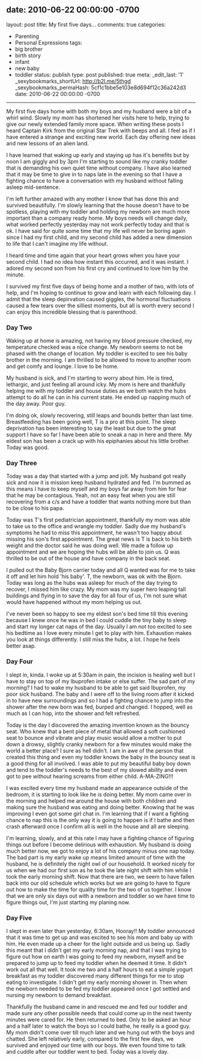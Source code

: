date: 2010-06-22 00:00:00 -0700
---
layout: post
title: My first five days...
comments: true
categories:
- Parenting
- Personal Expressions
tags:
- big brother
- birth story
- infant
- new baby
- toddler
status: publish
type: post
published: true
meta:
  _edit_last: '1'
  _sexybookmarks_shortUrl: http://b2l.me/5thgd
  _sexybookmarks_permaHash: 5cf1c1bbe5e103e8d694f12c36a242d3
date: 2010-06-22 00:00:00 -0700
---
My first five days home with both my boys and my husband were a bit of a whirl wind.  Slowly my mom has shortened her visits here to help, trying to give our newly extended family more space.  When writing these posts I heard Captain Kirk from the original Star Trek with beeps and all.  I feel as if I have entered a strange and exciting new world.  Each day offering new ideas and new lessons of an alien land.  
<!--more-->

I have learned that waking up early and staying up has it's benefits but by noon I am giggly and by 3pm I'm starting to sound like my cranky toddler that is demanding his own quiet time without company.  I have also learned that it may be time to give in to naps late in the evening so that I have a fighting chance to have a conversation with my husband without falling asleep mid-sentence. 

I'm left further amazed with any mother I know that has done this and survived beautifully.  I'm slowly learning that the house doesn't have to be spotless, playing with my toddler and holding my newborn are much more important than a company ready home.  My boys needs will change daily, what worked perfectly yesterday may not work perfectly today and that is ok.  I have said for quite some time that my life will never be boring again since I had my first child, and my second child has added a new dimension to life that I can't imagine my life without.  

I heard time and time again that your heart grows when you have your second child.  I had no idea how instant this occurred, and it was instant.  I adored my second son from his first cry and continued to love him by the minute.

I survived my first five days of being home and a mother of two, with lots of help, and I'm hoping to continue to grow and learn with each following day.  I admit that the sleep depirvation caused giggles, the hormonal fluctuations caused a few tears over the silliest moments, but all is worth every second I can enjoy this incredible blessing that is parenthood. 

<h3>Day Two</h3>
Waking up at home is amazing, not having my blood pressure checked, my temperature checked was a nice change.  My newborn seems to not be phased with the change of location.  My toddler is excited to see his baby brother in the morning.  I am thrilled to be allowed to move to another room and get comfy and lounge.  I love to be home.

My husband is sick, and I'm starting to worry about him.  He is tired, lethargic, and just feeling all around icky.  My mom is here and thankfully helping me with my toddler and house duties as we both watch the hubs attempt to do all he can in his current state.  He ended up napping much of the day away.  Poor guy.

I'm doing ok, slowly recovering, still leaps and bounds better than last time.  Breastfeeding has been going well, T is a pro at this point.  The sleep deprivation has been interesting to say the least but due to the great support I have so far I have been able to sneak a nap in here and there.  My eldest son has been a crack up with his epiphanies about his little brother.  Today was good.

<h3>Day Three</h3>
Today was a day that started with a jump and jolt.  My husband got really sick and now it is mission keep husband hydrated and fed.  I'm bummed as this means I have to keep myself and my boys far away from him for fear that he may be contagious.  Yeah, not an easy feat when you are still recovering from a c/s and have a toddler that wants nothing more but than to be close to his papa.

Today was T's first pediatrician appointment, thankfully my mom was able to take us to the office and wrangle my toddler.  Sadly due my husband's symptoms he had to miss this appointment, he wasn't too happy about missing his son's first appointment.  The great news is T is back to his birth weight and the doctor said he was doing well.  We made a follow up appointment and we are hoping the hubs will be able to join us.  Q was thrilled to be out of the house and have company in the back seat.  

I pulled out the Baby Bjorn carrier today and all Q wanted was for me to take it off and let him hold 'his baby'.  T, the newborn, was ok with the Bjorn.  Today was long as the hubs was asleep for much of the day trying to recover, I missed him like crazy.  My mom was my super hero leaping tall buildings and flying in to save the day for all four of us, I'm not sure what would have happened without my mom helping us out.  

I've never been so happy to see my eldest son's bed time till this evening because I knew once he was in bed I could cuddle the tiny baby to sleep and start my longer cat naps of the day.  Usually I am not too excited to see his bedtime as I love every minute I get to play with him.  Exhaustion makes you look at things differently.  I still miss the hubs, a lot.  I hope he feels better asap.

<h3>Day Four</h3>
I slept in, kinda.  I woke up at 5:30am in pain, the incision is healing well but I have to stay on top of my Ibuprofen intake or else suffer.  The sad part of my morning?  I had to wake my husband to be able to get said Ibuprofen, my poor sick husband.  The baby and I were off to the living room after it kicked in to have new surroundings and so I had a fighting chance to jump into the shower after the new born was fed, burped and changed.  I hopped, well as much as I can hop, into the shower and felt refreshed.  

Today is the day I discovered the amazing invention known as the bouncy seat.  Who knew that a bent piece of metal that allowed a soft cushioned seat to bounce and vibrate and play music would allow a mother to put down a drowsy, slightly cranky newborn for a few minutes would make the world a better place?  I sure as hell didn't.  I am in awe of the person that created this thing and even my toddler knows the baby in the bouncy seat is a good thing for all involved.  I was able to put my beautiful baby boy down and tend to the toddler's needs to the best of my slowed ability and even got to pee without hearing screams from either child.  A-MA-ZING!!!

I was excited every time my husband made an appearance outside of the bedroom, it is starting to look like he is doing better.  My mom came over in the morning and helped me around the house with both children and making sure the husband was eating and doing better.  Knowing that he was improving I even got some girl chat in.  I'm learning that if I want a fighting chance to nap this is the only way it is going to happen is if I bathe and then crash afterward once I confirm all is well in the house and all are sleeping.  

I'm learning, slowly, and at this rate I may have a fighting chance of figuring things out before I become delirious with exhaustion.  My husband is doing much better now, we got to enjoy a lot of his company minus one nap today.  The bad part is my early wake up means limited amount of time with the husband, he is definitely the night owl of our household.  It worked nicely for us when we had our first son as he took the late night shift with him while I took the early morning shift.  Now that there are two, we seem to have fallen back into our old schedule which works but we are going to have to figure out how to make the time for quality time for the two of us together.  I know that we are only six days out with a newborn and toddler so we have time to figure things out, I'm just starting my planing now.

<h3>Day Five</h3>
I slept in even later than yesterday, 6:30am, Hooray!!  My toddler announced that it was time to get up and was excited to see his mom and baby up with him.  He even made up a cheer for the light outside and us being up.  Sadly this meant that I didn't get my early morning nap, and that I was trying to figure out how on earth I was going to feed my newborn, myself and be prepared to jump up to feed my toddler when he deemed it time.  It didn't work out all that well.  It took me two and a half hours to eat a simple yogurt breakfast as my toddler discovered many different things for me to stop eating to investigate.  I didn't get my early morning shower in.  Then when the newborn needed to be fed my toddler appeared once I got settled and nursing my newborn to demand breakfast.  

Thankfully the husband came in and rescued me and fed our toddler and made sure any other possible needs that could come up in the next twenty minutes were cared for.  He then returned to bed.  Only to be asked an hour and a half later to watch the boys so I could bathe, he really is a good guy.  My mom didn't come over till much later and we hung out with the boys and chatted.  She left relatively early, compared to the first few days, we survived and enjoyed our time with our boys.  We even found time to talk and cuddle after our toddler went to bed.  Today was a lovely day.

